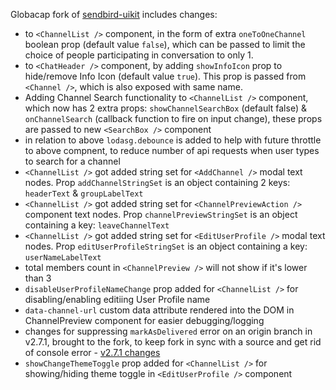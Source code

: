 Globacap fork of [sendbird-uikit](https://www.npmjs.com/package/globacap-sendbird-uikit) includes changes:
- to `<ChannelList />` component, in the form of extra `oneToOneChannel` boolean prop (default value `false`), which can be passed to limit the choice of people participating in conversation to only 1.
- to `<ChatHeader />` component, by adding `showInfoIcon` prop to hide/remove Info Icon (default value `true`). This prop is passed from `<Channel />`, which is also exposed with same name.
- Adding Channel Search functionality to `<ChannelList />` component, which now has 2 extra props: `showChannelSearchBox` (default false) & `onChannelSearch` (callback function to fire on input change), these props are passed to new `<SearchBox />` component
- in relation to above `lodasg.debounce` is added to help with future throttle to above compnent, to reduce number of api requests when user types to search for a channel
- `<ChannelList />` got added string set for `<AddChannel />` modal text nodes. Prop `addChannelStringSet` is an object containing 2 keys: `headerText` & `groupLabelText`
- `<ChannelList />` got added string set for `<ChannelPreviewAction />` component text nodes. Prop `channelPreviewStringSet` is an object containing a key: `leaveChannelText`
- `<ChannelList />` got added string set for `<EditUserProfile />` modal text nodes. Prop `editUserProfileStringSet` is an object containing a key: `userNameLabelText`
- total members count in `<ChannelPreview />` will not show if it's lower than 3
- `disableUserProfileNameChange` prop added for `<ChannelList />` for disabling/enabling editiing User Profile name
- `data-channel-url` custom data attribute rendered into the DOM in ChannelPreview component for easier debugging/logging
- changes for suppressing `markAsDelivered` error on an origin branch in v2.7.1, brought to the fork, to keep fork in sync with a source and get rid of console error - [v2.7.1 changes](https://github.com/sendbird/sendbird-uikit-react/pull/143/files)
- `showChangeThemeToggle` prop added for `<ChannelList />` for showing/hiding theme toggle in `<EditUserProfile />` component